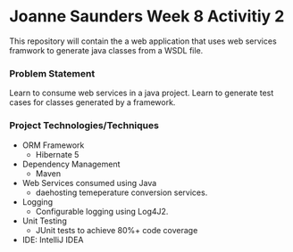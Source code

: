 # Joanne Saunders Week 8 Activitiy 2

This repository will contain the a web application that uses web services framwork to generate java classes from a WSDL file. 

### Problem Statement

Learn to consume web services in a java project.
Learn to generate test cases for classes generated by a framework.

### Project Technologies/Techniques 

* ORM Framework
  * Hibernate 5
* Dependency Management
  * Maven
* Web Services consumed using Java
    * daehosting temeperature conversion services.
* Logging
  * Configurable logging using Log4J2. 
* Unit Testing
  * JUnit tests to achieve 80%+ code coverage 
* IDE: IntelliJ IDEA

